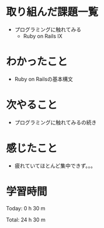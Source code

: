 # 取り組んだ課題一覧
- プログラミングに触れてみる
  - Ruby on Rails IX

# わかったこと
- Ruby on Railsの基本構文

# 次やること
- プログラミングに触れてみるの続き
  
# 感じたこと
- 疲れていてほとんど集中できず。。。
  
# 学習時間
Today: 0 h 30 m

Total: 24 h 30 m
